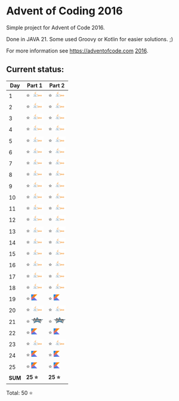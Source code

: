 # Advent of Coding 2016

Simple project for Advent of Code 2016.

Done in JAVA 21. Some used Groovy or Kotlin for easier solutions. ;)

For more information see https://adventofcode.com [2016](https://adventofcode.com/2016).

## Current status:

| Day     | Part 1                         | Part 2                          |
|---------|--------------------------------|---------------------------------|
| 1       | ⭐ ![JAVA](../img/java.png)     | ⭐ ![JAVA](../img/java.png)      |
| 2       | ⭐ ![JAVA](../img/java.png)     | ⭐ ![JAVA](../img/java.png)      |
| 3       | ⭐ ![JAVA](../img/java.png)     | ⭐ ![JAVA](../img/java.png)      |
| 4       | ⭐ ![JAVA](../img/java.png)     | ⭐ ![JAVA](../img/java.png)      |
| 5       | ⭐ ![JAVA](../img/java.png)     | ⭐ ![JAVA](../img/java.png)      |
| 6       | ⭐ ![JAVA](../img/java.png)     | ⭐ ![JAVA](../img/java.png)      |
| 7       | ⭐ ![JAVA](../img/java.png)     | ⭐ ![JAVA](../img/java.png)      |
| 8       | ⭐ ![JAVA](../img/java.png)     | ⭐ ![JAVA](../img/java.png)      |
| 9       | ⭐ ![JAVA](../img/java.png)     | ⭐ ![JAVA](../img/java.png)      |
| 10      | ⭐ ![JAVA](../img/java.png)     | ⭐ ![JAVA](../img/java.png)      |
| 11      | ⭐ ![JAVA](../img/java.png)     | ⭐ ![JAVA](../img/java.png)      |
| 12      | ⭐ ![JAVA](../img/java.png)     | ⭐ ![JAVA](../img/java.png)      |
| 13      | ⭐ ![JAVA](../img/java.png)     | ⭐ ![JAVA](../img/java.png)      |
| 14      | ⭐ ![JAVA](../img/java.png)     | ⭐ ![JAVA](../img/java.png)      |
| 15      | ⭐ ![JAVA](../img/java.png)     | ⭐ ![JAVA](../img/java.png)      |
| 16      | ⭐ ![JAVA](../img/java.png)     | ⭐ ![JAVA](../img/java.png)      |
| 17      | ⭐ ![JAVA](../img/java.png)     | ⭐ ![JAVA](../img/java.png)      |
| 18      | ⭐ ![JAVA](../img/java.png)     | ⭐ ![JAVA](../img/java.png)      |
| 19      | ⭐ ![Kotlin](../img/kotlin.png) | ⭐ ![Kotlin](../img/kotlin.png)  |
| 20      | ⭐ ![JAVA](../img/java.png)     | ⭐ ![JAVA](../img/java.png)      |
| 21      | ⭐ ![Groovy](../img/groovy.png) | ⭐ ![Groovy](../img/groovy.png)  |
| 22      | ⭐ ![Kotlin](../img/kotlin.png) | ⭐ ![Kotlin](../img/kotlin.png)  |
| 23      | ⭐ ![JAVA](../img/java.png)     | ⭐ ![JAVA](../img/java.png)      |
| 24      | ⭐ ![Kotlin](../img/kotlin.png) | ⭐ ![Kotlin](../img/kotlin.png)  |
| 25      | ⭐ ![Kotlin](../img/kotlin.png) | ⭐ ![Kotlin](../img/kotlin.png)  |
| **SUM** | **25 ⭐**                       | **25 ⭐**                        |

Total: 50 ⭐
